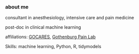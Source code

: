 
### about me


consultant in anesthesiology, intensive care and pain medicine


post-doc in clinical machine learning


affiliations: [GOCARES](https://gocares.se), [Gothenburg Pain Lab](https://gothenburgpainlab.com)


Skills: machine learning, Python, R, tidymodels



